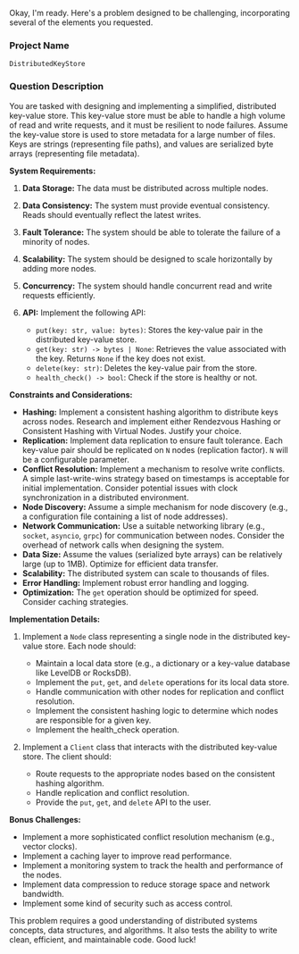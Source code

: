Okay, I'm ready. Here's a problem designed to be challenging, incorporating several of the elements you requested.

### Project Name

`DistributedKeyStore`

### Question Description

You are tasked with designing and implementing a simplified, distributed key-value store. This key-value store must be able to handle a high volume of read and write requests, and it must be resilient to node failures.  Assume the key-value store is used to store metadata for a large number of files. Keys are strings (representing file paths), and values are serialized byte arrays (representing file metadata).

**System Requirements:**

1.  **Data Storage:** The data must be distributed across multiple nodes.
2.  **Data Consistency:** The system must provide eventual consistency. Reads should eventually reflect the latest writes.
3.  **Fault Tolerance:** The system should be able to tolerate the failure of a minority of nodes.
4.  **Scalability:** The system should be designed to scale horizontally by adding more nodes.
5.  **Concurrency:** The system should handle concurrent read and write requests efficiently.
6.  **API:** Implement the following API:

    *   `put(key: str, value: bytes)`: Stores the key-value pair in the distributed key-value store.
    *   `get(key: str) -> bytes | None`: Retrieves the value associated with the key. Returns `None` if the key does not exist.
    *   `delete(key: str)`: Deletes the key-value pair from the store.
    *   `health_check() -> bool`: Check if the store is healthy or not.

**Constraints and Considerations:**

*   **Hashing:** Implement a consistent hashing algorithm to distribute keys across nodes. Research and implement either Rendezvous Hashing or Consistent Hashing with Virtual Nodes.  Justify your choice.
*   **Replication:** Implement data replication to ensure fault tolerance. Each key-value pair should be replicated on `N` nodes (replication factor). `N` will be a configurable parameter.
*   **Conflict Resolution:** Implement a mechanism to resolve write conflicts. A simple last-write-wins strategy based on timestamps is acceptable for initial implementation. Consider potential issues with clock synchronization in a distributed environment.
*   **Node Discovery:**  Assume a simple mechanism for node discovery (e.g., a configuration file containing a list of node addresses).
*   **Network Communication:**  Use a suitable networking library (e.g., `socket`, `asyncio`, `grpc`) for communication between nodes.  Consider the overhead of network calls when designing the system.
*   **Data Size:**  Assume the values (serialized byte arrays) can be relatively large (up to 1MB). Optimize for efficient data transfer.
*   **Scalability:** The distributed system can scale to thousands of files.
*   **Error Handling:** Implement robust error handling and logging.
*   **Optimization:** The `get` operation should be optimized for speed. Consider caching strategies.

**Implementation Details:**

1.  Implement a `Node` class representing a single node in the distributed key-value store. Each node should:

    *   Maintain a local data store (e.g., a dictionary or a key-value database like LevelDB or RocksDB).
    *   Implement the `put`, `get`, and `delete` operations for its local data store.
    *   Handle communication with other nodes for replication and conflict resolution.
    *   Implement the consistent hashing logic to determine which nodes are responsible for a given key.
    *   Implement the health_check operation.

2.  Implement a `Client` class that interacts with the distributed key-value store. The client should:

    *   Route requests to the appropriate nodes based on the consistent hashing algorithm.
    *   Handle replication and conflict resolution.
    *   Provide the `put`, `get`, and `delete` API to the user.

**Bonus Challenges:**

*   Implement a more sophisticated conflict resolution mechanism (e.g., vector clocks).
*   Implement a caching layer to improve read performance.
*   Implement a monitoring system to track the health and performance of the nodes.
*   Implement data compression to reduce storage space and network bandwidth.
*   Implement some kind of security such as access control.

This problem requires a good understanding of distributed systems concepts, data structures, and algorithms. It also tests the ability to write clean, efficient, and maintainable code. Good luck!
